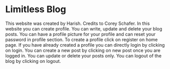 # Limitless Blog
This website was created by Harish. Credits to Corey Schafer.
In this website you can create profile. You can write, update and delete your blog posts.
You can have a profile picture for your profile and can reset your password in profile section.
To create a profile click on register on home page. If you have already created a profile you can directly login by 
clicking on login. You can create a new post by clicking on new post once you are logged in. You can update or delete 
your posts only. You can logout of the blog by clicking on logout.
